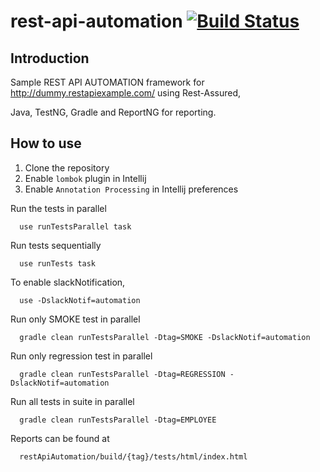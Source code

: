 # rest-api-automation  [![Build Status](https://travis-ci.org/abnair24/rest-api-automation.svg?branch=master)](https://travis-ci.org/abnair24/rest-api-automation)

## Introduction

  Sample REST API AUTOMATION framework for http://dummy.restapiexample.com/ using Rest-Assured, 
  
  Java, TestNG, Gradle and ReportNG for reporting.
  
## How to use

1. Clone the repository
2. Enable `lombok` plugin in Intellij
3. Enable `Annotation Processing` in Intellij preferences

Run the tests in parallel

      use runTestsParallel task

Run tests sequentially

      use runTests task

To enable slackNotification,

      use -DslackNotif=automation

Run only SMOKE test in parallel

      gradle clean runTestsParallel -Dtag=SMOKE -DslackNotif=automation

Run only regression test in parallel

      gradle clean runTestsParallel -Dtag=REGRESSION -DslackNotif=automation
  
Run all tests in suite in parallel
  
      gradle clean runTestsParallel -Dtag=EMPLOYEE
   
Reports can be found at

      restApiAutomation/build/{tag}/tests/html/index.html


